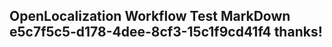 <properties
ms.topic="hero-topic"
ms.test1="hero-topic"
ms.test2="test"/>

## OpenLocalization Workflow Test MarkDown e5c7f5c5-d178-4dee-8cf3-15c1f9cd41f4 thanks!
